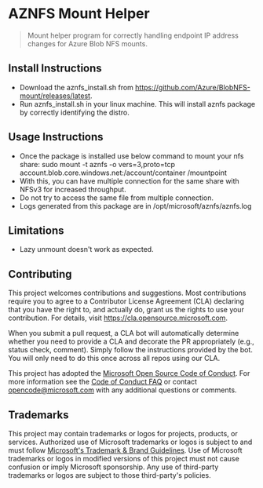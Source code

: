 # AZNFS Mount Helper

> Mount helper program for correctly handling endpoint IP address changes for Azure Blob NFS mounts. 

## Install Instructions

- Download the aznfs_install.sh from https://github.com/Azure/BlobNFS-mount/releases/latest.
- Run aznfs_install.sh in your linux machine. This will install aznfs package by correctly identifying the distro.

## Usage Instructions

- Once the package is installed use below command to mount your nfs share: 
	sudo mount -t aznfs -o vers=3,proto=tcp account.blob.core.windows.net:/account/container /mountpoint
- With this, you can have multiple connection for the same share with NFSv3 for increased throughput.
- Do not try to access the same file from multiple connection. 
- Logs generated from this package are in /opt/microsoft/aznfs/aznfs.log

## Limitations

- Lazy unmount doesn't work as expected.

## Contributing

This project welcomes contributions and suggestions.  Most contributions require you to agree to a
Contributor License Agreement (CLA) declaring that you have the right to, and actually do, grant us
the rights to use your contribution. For details, visit https://cla.opensource.microsoft.com.

When you submit a pull request, a CLA bot will automatically determine whether you need to provide
a CLA and decorate the PR appropriately (e.g., status check, comment). Simply follow the instructions
provided by the bot. You will only need to do this once across all repos using our CLA.

This project has adopted the [Microsoft Open Source Code of Conduct](https://opensource.microsoft.com/codeofconduct/).
For more information see the [Code of Conduct FAQ](https://opensource.microsoft.com/codeofconduct/faq/) or
contact [opencode@microsoft.com](mailto:opencode@microsoft.com) with any additional questions or comments.

## Trademarks

This project may contain trademarks or logos for projects, products, or services. Authorized use of Microsoft 
trademarks or logos is subject to and must follow 
[Microsoft's Trademark & Brand Guidelines](https://www.microsoft.com/en-us/legal/intellectualproperty/trademarks/usage/general).
Use of Microsoft trademarks or logos in modified versions of this project must not cause confusion or imply Microsoft sponsorship.
Any use of third-party trademarks or logos are subject to those third-party's policies.
